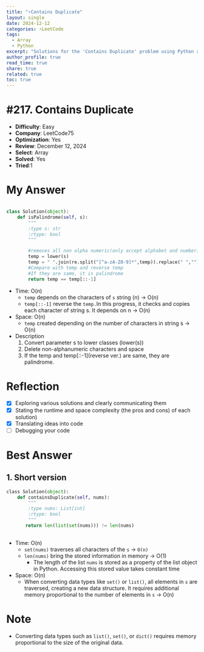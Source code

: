 ```yaml
---
title: "⚡Contains Duplicate"
layout: single
date: 2024-12-12
categories: ⚡LeetCode
tags: 
  - Array
  - Python
excerpt: "Solutions for the 'Contains Duplicate' problem using Python and array."
author_profile: true
read_time: true
share: true
related: true
toc: true
---
```


# #217. Contains Duplicate

- **Difficulty**: Easy
- **Company**: LeetCode75
- **Optimization**: Yes
- **Review**: December 12, 2024
- **Select**: Array
- **Solved**: Yes
- **Tried**:1

# My Answer

```python

class Solution(object):
    def isPalindrome(self, s):
        """
        :type s: str
        :rtype: bool
        """

        #removes all non alpha numeric(only accept alphabet and number) items from the s
        temp = lower(s)
        temp = " ".join(re.split("[^a-zA-Z0-9]*",temp)).replace(" ","")
        #Compare with temp and reverse temp 
        #If they are same, it is palindrome
        return temp == temp[::-1]

```

- Time: O(n)
    - `temp` depends on the characters of `s` string (n) → O(n)
    - `temp[::-1]` reverse the `temp.`In this progress, it checks and copies each character of string s. It depends on n → O(n)
- Space: O(n)
    - `temp` created depending on the number of characters in string s → O(n)
- Description
    1. Convert parameter s to lower classes (lower(s))
    2. Delete non-alphanumeric characters and space
    3. If the temp and temp[::-1](reverse ver.) are same, they are palindrome. 
    

# Reflection

- [x]  Exploring various solutions and clearly communicating them
- [x]  Stating the runtime and space complexity (the pros and cons) of each solution)
- [x]  Translating ideas into code
- [ ]  Debugging your code

# Best Answer

## 1. Short version

```python
﻿class Solution(object):
    def containsDuplicate(self, nums):
        """
        :type nums: List[int]
        :rtype: bool
        """
       return len(list(set(nums))) != len(nums)
 
```

- Time: O(n)
    - `set(nums)` traverses all characters of the `s`  → `O(n)`
    - `len(nums)` bring the stored information in memory → O(1)
        - The length of the list `nums` is stored as a property of the list object in Python. Accessing this stored value takes constant time
- Space: O(n)
    - When converting data types like `set()` or `list()`, all elements in `s` are traversed, creating a new data structure. It requires additional memory proportional to the number of elements in `s` → O(n)

# Note

- Converting data types such as `list()`, `set()`, or `dict()` requires memory proportional to the size of the original data.
